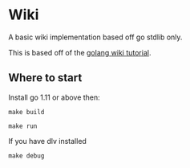 # Wiki

A basic wiki implementation based off go stdlib only.

This is based off of the [golang wiki tutorial](https://golang.org/doc/articles/wiki/).

## Where to start

Install go 1.11 or above then:

```
make build
```

```
make run
```

If you have dlv installed
```
make debug
```
